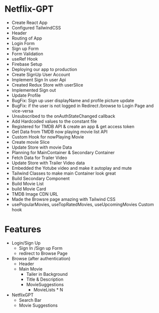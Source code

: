 # Netflix-GPT

- Create React App
- Configured TailwindCSS
- Header
- Routing of App
- Login Form
- Sign up Form
- Form Validation
- useRef Hook
- Firebase Setup 
- Deploying our app to production
- Create SignUp User Account 
- Implement Sign In user Api 
- Created Redux Store with userSlice 
- Implemented Sign out
- Update Profile 
- BugFix: Sign up user displayName and profile picture update 
- BugFix: if the user is not logged in Redirect /browse to Login Page and vice-versa
- Unsubscribed to the onAuthStateChanged callback
- Add Hardcoded values to the constant file
- Registered for TMDB API & create an app & get access token
- Get Data from TMDB now playing movie list API
- Custom Hook for nowPlaying Movie
- Create movie Slice
- Update Store with movie Data
- Planning for MainContainer & Secondary Container
- Fetch Data for Trailer Video
- Update Store with Trailer Video data
- Embedded the Yotube video and make it autoplay and mute
- Tailwind Classes to make main Container look great
- Build Secondary Component 
- Build Movie List
-  build Movie Card
-  TMDB Image CDN URL
-  Made the Browsre page amazing with Tailwind CSS
-  usePopularMovies, useTopRatedMovies, useUpcomingMovies Custom hook

# Features
- Login/Sign Up
  - Sign In /Sign up Form
  - redirect to Browse Page
- Browse (after authentication)
  - Header
  - Main Movie
    - Tailer in Background
    - Title & Description
    - MovieSuggestions
      - MovieLists * N
- NetflixGPT
  - Search Bar
  - Movie Suggestions